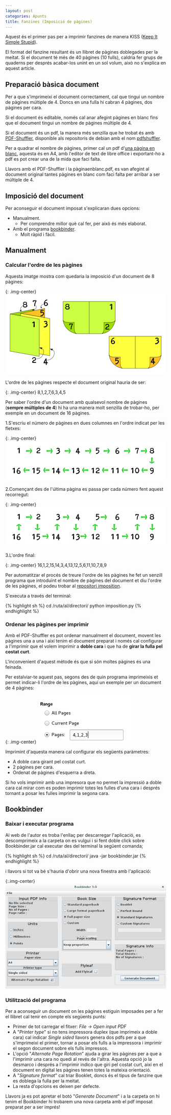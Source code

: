 ```yaml
---
layout: post
categories: Apunts
title: Fanzines (Imposició de pàgines)
---
```


Aquest és el primer pas per a imprimir fanzines de manera KISS ([Keep It Simple Stupid](https://ca.wikipedia.org/wiki/Principi_KISS)).

El format del fanzine resultant és un llibret de pàgines doblegades per la meitat. Si el document té més de 40 pàgines (10 fulls), caldria fer grups de quaderns per després acabar-los unint en un sol volum, això no s'explica en aquest artícle.

Preparació bàsica document
--------------------------

Per a que s'imprimeixi el document correctament, cal que tingui un nombre de pàgines múltiple de 4. Doncs en una fulla hi cabran 4 pàgines, dos pàgines per cara.

Si el document és editable, només cal anar afegint pàgines en blanc fins que el document tingui un nombre de pàgines múltiple de 4.

Si el document és un pdf, la manera més senzilla que he trobat és amb [PDF-Shuffler](http://sourceforge.net/projects/pdfshuffler/), disponible als repositoris de debian amb el nom [pdfshuffler](https://packages.debian.org/jessie/pdfshuffler).

Per a quadrar el nombre de pàgines, primer cal un pdf d'[una pàgina en blanc](/assets/pàginaenblanc.pdf), aquesta és en A4, amb l'editor de text de libre office i exportant-ho a pdf es pot crear una de la mida que faci falta.

Llavors amb el PDF-Shuffler i la pàginaenblanc.pdf, es van afegint al document original tantes pàgines en blanc com faci falta per arribar a ser múltiple de 4.

Imposició del document
----------------------

Per aconseguir el document imposat s'explicaran dues opcions:

* Manualment.
    * Per comprendre millor què cal fer, per això és més elaborat.
* Amb el programa [bookbinder](http://www.quantumelephant.co.uk/bookbinder/bookbinder.html).
    * Molt ràpid i fàcil.

Manualment
----------

### Calcular l'ordre de les pàgines

Aquesta imatge mostra com quedaria la imposició d'un document de 8 pàgines:

{: .img-center}
![Imposició de 8 pàgines en A4](/assets/FanzinesKISS-01.png)

L'ordre de les pàgines respecte el document original hauria de ser:

{: .img-center}
8,1,2,7,6,3,4,5

Per saber l'ordre d'un document amb qualsevol nombre de pàgines (**sempre múltiples de 4**) hi ha una manera molt senzilla de trobar-ho, per exemple en un document de 16 pàgines.

1.S'escriu el número de pàgines en dues columnes en l'ordre indicat per les fletxes:

{: .img-center}
![Escriure número de pàgines](/assets/FanzinesKISS-03.png)

2.Començant des de l'última pàgina es passa per cada número fent aquest recorregut:

{: .img-center}
![recorregut per definir l'ordre](/assets/FanzinesKISS-04.png)

3.L'ordre final:

{: .img-center}
16,1,2,15,14,3,4,13,12,5,6,11,10,7,8,9

Per automatitzar el procés de treure l'ordre de les pàgines he fet un senzill programa que introduïnt el nombre de pàgines del document et diu l'ordre de les pàgines, el podeu trobar al [repositori imposition](https://github.com/duub/Imposition).

S'executa a través del terminal:

{% highlight sh %}
cd /ruta/al/directori/
python imposition.py
{% endhighlight %}

### Ordenar les pàgines per imprimir

Amb el PDF-Shuffler es pot ordenar manualment el document, movent les pàgines una a una i així tenim el document preparat i només cal configurar a l'imprimir que el volem imprimir a **doble cara** i que ha de **girar la fulla pel costat curt**.

L'inconvenient d'aquest mètode és que si són moltes pàgines és una feinada.

Per estalviar-te aquest pas, segons des de quin programa imprimeixis et permet indicar-li l'ordre de les pàgines, aquí un exemple per un document de 4 pàgines:

{: .img-center}
![Imposició de 8 pàgines en A4](/assets/FanzinesKISS-02.png)

Imprimint d'aquesta manera cal configurar els següents paràmetres:

* A doble cara girant pel costat curt.
* 2 pàgines per cara.
* Ordenat de pàgines d'esquerra a dreta.

Si ho vols imprimir amb una impresora que no permet la impressió a doble cara cal mirar com es poden imprimir totes les fulles d'una cara i després tornant a posar les fulles imprimir la segona cara.

Bookbinder
----------

### Baixar i executar programa

Al web de l'autor es troba l'enllaç per descarregar l'aplicació, es descomprimeix a la carpeta on es vulgui i si fent doble click sobre Bookbinder.jar cal executar des del terminal la següent comanda;

{% highlight sh %}
cd /ruta/al/directori/
java -jar bookbinder.jar
{% endhighlight %}

i llavors si tot va bé s'hauria d'obrir una nova finestra amb l'aplicació:

{:.img-center}
![Bookbinder](/assets/FanzinesKISS-05.png)

### Utilització del programa

Per a aconseguir un document on les pàgines estiguin imposades per a fer el llibret cal tenir en compte els següents punts:

* Primer de tot carregar el fitxer: *File -> Open input PDF*
* A "*Printer type*" si no tens impressora duplex (que imprimeix a doble cara) cal indicar *Single sided* llavors genera dos pdfs per a que s'imprimeixi el primer, tornar a posar els fulls a la impressora i imprimir el segon document sobre els fulls impressos.
* L'opció "*Alternate Page Rotation*" ajuda a girar les pàgines per a que a l'imprimir una cara no quedi al revés de l'altra. Aquesta opció jo la desmarco i després a l'imprimir indico que giri pel costat curt, així en el document en digital les  pàgines tenen totes la mateixa orientació.
* A "*Signature format*" cal triar Booklet, doncs és el tipus de fanzine que es doblega la fulla per la meitat.
* La resta d'opcions es deixen per defecte.

Llavors ja es pot apretar el botó "*Generate Document*" i a la carpeta on hi tenim el Bookbinder hi trobarem una nova carpeta amb el pdf imposat preparat per a ser imprés!
